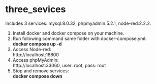# three_sevices
Includes 3 services: mysql:8.0.32, phpmyadmin:5.2.1, node-red:2.2.2.

1. Install docker and docker compose on your machine.
2. Run following command same folder with docker-compose.yml:<br/>
	**docker compose up -d**
3. Access Node-red:<br/>
	http://localhost:18800
4. Access phpMyAdmin:<br/>
	http://localhost:33060, user: root, pass: root
5. Stop and remove services:<br/>
	**docker compose down**